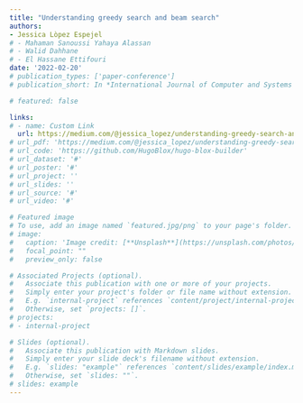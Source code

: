 ```yaml
---
title: "Understanding greedy search and beam search"
authors:
- Jessica Lòpez Espejel
# - Mahaman Sanoussi Yahaya Alassan
# - Walid Dahhane
# - El Hassane Ettifouri
date: '2022-02-20'
# publication_types: ['paper-conference']
# publication_short: In *International Journal of Computer and Systems Engineering*

# featured: false

links:
# - name: Custom Link
  url: https://medium.com/@jessica_lopez/understanding-greedy-search-and-beam-search-98c1e3cd821d
# url_pdf: 'https://medium.com/@jessica_lopez/understanding-greedy-search-and-beam-search-98c1e3cd821d'
# url_code: 'https://github.com/HugoBlox/hugo-blox-builder'
# url_dataset: '#'
# url_poster: '#'
# url_project: ''
# url_slides: ''
# url_source: '#'
# url_video: '#'

# Featured image
# To use, add an image named `featured.jpg/png` to your page's folder.
# image:
#   caption: 'Image credit: [**Unsplash**](https://unsplash.com/photos/s9CC2SKySJM)'
#   focal_point: ""
#   preview_only: false

# Associated Projects (optional).
#   Associate this publication with one or more of your projects.
#   Simply enter your project's folder or file name without extension.
#   E.g. `internal-project` references `content/project/internal-project/index.md`.
#   Otherwise, set `projects: []`.
# projects:
# - internal-project

# Slides (optional).
#   Associate this publication with Markdown slides.
#   Simply enter your slide deck's filename without extension.
#   E.g. `slides: "example"` references `content/slides/example/index.md`.
#   Otherwise, set `slides: ""`.
# slides: example
---
```


<!-- {{% callout note %}}
Create your slides in Markdown - click the *Slides* button to check out the example.
{{% /callout %}} -->

<!-- Add the publication's **full text** or **supplementary notes** here. You can use rich formatting such as including [code, math, and images](https://docs.hugoblox.com/content/writing-markdown-latex/). -->
